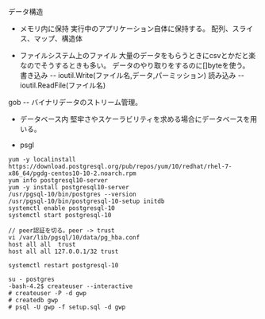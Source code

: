  データ構造
 - メモリ内に保持
 実行中のアプリケーション自体に保持する。
 配列、スライス、マップ、構造体
 
 - ファイルシステム上のファイル
 大量のデータをもらうときにcsvとかだと楽なのでそうするときも多い。
 データのやり取りをするのに[]byteを使う。
 書き込み -- ioutil.Write(ファイル名,データ,パーミッション)
 読み込み -- ioutil.ReadFile(ファイル名)

 gob -- バイナリデータのストリーム管理。
 
 - データベース内
 堅牢さやスケーラビリティを求める場合にデータベースを用いる。
   
 - psgl
 
```
yum -y localinstall https://download.postgresql.org/pub/repos/yum/10/redhat/rhel-7-x86_64/pgdg-centos10-10-2.noarch.rpm
yum info postgresql10-server
yum -y install postgresql10-server
/usr/pgsql-10/bin/postgres --version
/usr/pgsql-10/bin/postgresql-10-setup initdb
systemctl enable postgresql-10
systemctl start postgresql-10

// peer認証を切る。peer -> trust
vi /var/lib/pgsql/10/data/pg_hba.conf
host all all  trust
host all all 127.0.0.1/32 trust

systemctl restart postgresql-10

su - postgres
-bash-4.2$ createuser --interactive
# createuser -P -d gwp
# createdb gwp
# psql -U gwp -f setup.sql -d gwp


```